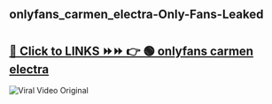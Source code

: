 
 ## onlyfans_carmen_electra-Only-Fans-Leaked

# <h2><a href="https://clipsfans.com/onlyfans_carmen_electra&ref=git">🔗 Click to LINKS ⏩⏩ 👉 🟢 onlyfans carmen electra </a></h2>

<a href="https://clipsfans.com/onlyfans_carmen_electra&ref=git" rel="nofollow" data-target="animated-image.originalLink"><img src="https://i.ibb.co.com/xMMVF88/686577567.gif" alt="Viral Video Original" style="max-width: 100%; display: inline-block;" data-target="animated-image.originalImage"></a>
